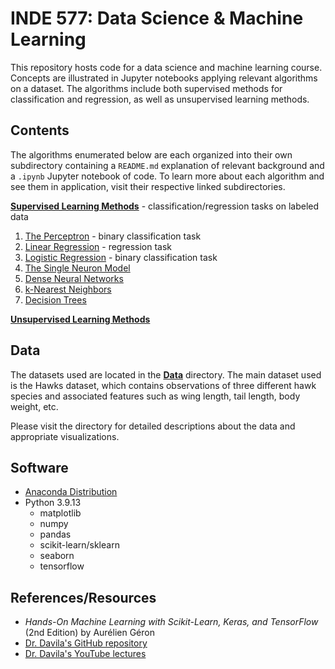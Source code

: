 # INDE 577: Data Science & Machine Learning

This repository hosts code for a data science and machine learning course. Concepts are illustrated in Jupyter notebooks applying relevant algorithms on a dataset. The algorithms include both supervised methods for classification and regression, as well as unsupervised learning methods.

## Contents

The algorithms enumerated below are each organized into their own subdirectory containing a `README.md` explanation of relevant background and a `.ipynb` Jupyter notebook of code. To learn more about each algorithm and see them in application, visit their respective linked subdirectories.

__**[Supervised Learning Methods](https://github.com/kary5678/INDE-577/tree/main/supervised-learning)**__ - classification/regression tasks on labeled  data
1. [The Perceptron](https://github.com/kary5678/INDE-577/tree/main/supervised-learning/perceptron) - binary classification task
2. [Linear Regression](https://github.com/kary5678/INDE-577/tree/main/supervised-learning/linear_regression) - regression task
3. [Logistic Regression](https://github.com/kary5678/INDE-577/tree/main/supervised-learning/logistic_regression) - binary classification task
4. [The Single Neuron Model](https://github.com/kary5678/INDE-577/tree/main/supervised-learning/single_neuron)
5. [Dense Neural Networks](https://github.com/kary5678/INDE-577/tree/main/supervised-learning/dense_neural_network)
6. [k-Nearest Neighbors](https://github.com/kary5678/INDE-577/tree/main/supervised-learning/knn)
7. [Decision Trees](https://github.com/kary5678/INDE-577/tree/main/supervised-learning/decision_trees)


__**[Unsupervised Learning Methods](https://github.com/kary5678/INDE-577/tree/main/unsupervised-learning)**__

## Data
The datasets used are located in the [**Data**](https://github.com/kary5678/INDE-577/tree/main/Data) directory. The main dataset used is the Hawks dataset, which contains observations of three different hawk species and associated features such as wing length, tail length, body weight, etc. 

Please visit the directory for detailed descriptions about the data and appropriate visualizations.

## Software

* [Anaconda Distribution](https://www.anaconda.com/products/distribution)
* Python 3.9.13
  * matplotlib
  * numpy
  * pandas
  * scikit-learn/sklearn
  * seaborn
  * tensorflow

## References/Resources
* *Hands-On Machine Learning with Scikit-Learn, Keras, and TensorFlow* (2nd Edition) by Aurélien Géron
* [Dr. Davila's GitHub repository](https://github.com/RandyRDavila/Data_Science_and_Machine_Learning_Spring_2022)
* [Dr. Davila's YouTube lectures](https://youtube.com/playlist?list=PLiUo37D6MN3Fc-lICEHyR46VfwynkIRrf)
